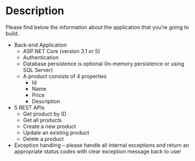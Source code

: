 # Description

Please find below the information about the application that you’re going to build.

- Back-end Application
  - ASP.NET Core (version 3.1 or 5)
  - Authentication
  - Database persistence is optional (In-memory persistence or using SQL Server)
  - A product consists of 4 properties
    - Id
    - Name
    - Price
    - Description
- 5 REST APIs
  - Get product by ID
  - Get all products
  - Create a new product
  - Update an existing product
  - Delete a product
- Exception handling – please handle all internal exceptions and return an appropriate status codes with clear exception message back to user

